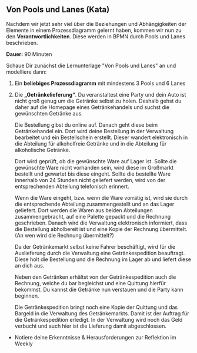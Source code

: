 ## Von Pools und Lanes (Kata)

Nachdem wir jetzt sehr viel über die Beziehungen und Abhängigkeiten der Elemente in einem Prozessdiagramm gelernt haben, kommen wir nun zu den **Verantwortlichkeiten**. Diese werden in BPMN durch Pools und Lanes beschrieben.

**Dauer:**  90 Minuten

Schaue Dir zunächst die Lernunterlage "Von Pools und Lanes" an und modelliere dann:

1. Ein **beliebiges Prozessdiagramm** mit mindestens 3 Pools und 6 Lanes

2. Die **„Getränkelieferung“**. Du veranstaltest eine Party und dein Auto ist nicht groß genug um die Getränke selbst zu holen. Deshalb gehst du daher auf die Homepage eines Getränkehandels und suchst die gewünschten Getränke aus.

   Die Bestellung gibst du online auf. Danach geht diese beim Getränkehandel ein. Dort wird deine Bestellung in der Verwaltung bearbeitet und ein Bestellschein erstellt. Dieser wandert elektronisch in die Abteilung für alkoholfreie Getränke und in die Abteilung für alkoholische Getränke.

   Dort wird geprüft, ob die gewünschte Ware auf Lager ist. Sollte die gewünschte Ware nicht vorhanden sein, wird diese im Großmarkt bestellt und gewartet bis diese eingeht. Sollte die bestellte Ware innerhalb von 24 Stunden nicht geliefert werden, wird von der entsprechenden Abteilung telefonisch erinnert.

   Wenn die Ware eingeht, bzw. wenn die Ware vorrätig ist, wird sie durch die entsprechende Abteilung zusammengestellt und an das Lager geliefert. Dort werden die Waren aus beiden Abteilungen zusammengebracht, auf eine Palette gepackt und die Rechnung geschrieben. Danach wird die Verwaltung elektronisch informiert, dass die Bestellung abholbereit ist und eine Kopie der Rechnung übermittelt.(An wen wird die Rechnung übermittelt?)

   Da der Getränkemarkt selbst keine Fahrer beschäftigt, wird für die Auslieferung durch die Verwaltung eine Getränkespedition beauftragt. Diese holt die Bestellung und die Rechnung im Lager ab und liefert diese an dich aus.

   Neben den Getränken erhältst von der Getränkespedition auch die Rechnung, welche du bar begleichst und eine Quittung hierfür bekommst. Du kannst die Getränke nun verstauen und die Party kann beginnen.

   Die Getränkespedition bringt noch eine Kopie der Quittung und das Bargeld in die Verwaltung des Getränkemarkts. Damit ist der Auftrag für die Getränkespedition erledigt. In der Verwaltung wird noch das Geld verbucht und auch hier ist die Lieferung damit abgeschlossen.

- Notiere deine Erkenntnisse & Herausforderungen zur Reflektion im Weekly
